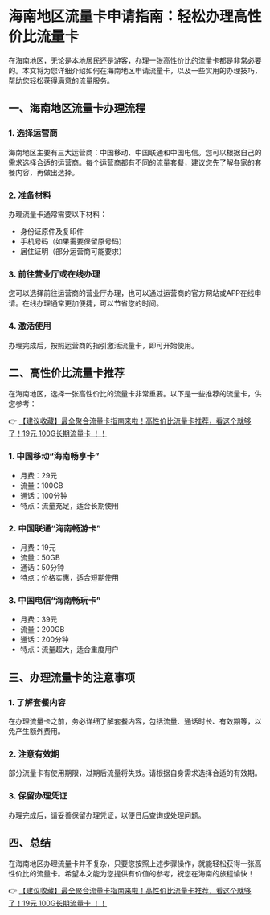 # 海南地区流量卡申请指南：轻松办理高性价比流量卡

在海南地区，无论是本地居民还是游客，办理一张高性价比的流量卡都是非常必要的。本文将为您详细介绍如何在海南地区申请流量卡，以及一些实用的办理技巧，帮助您轻松获得满意的流量服务。

## 一、海南地区流量卡办理流程

### 1. 选择运营商
海南地区主要有三大运营商：中国移动、中国联通和中国电信。您可以根据自己的需求选择合适的运营商。每个运营商都有不同的流量套餐，建议您先了解各家的套餐内容，再做出选择。

### 2. 准备材料
办理流量卡通常需要以下材料：
- 身份证原件及复印件
- 手机号码（如果需要保留原号码）
- 居住证明（部分运营商可能要求）

### 3. 前往营业厅或在线办理
您可以选择前往运营商的营业厅办理，也可以通过运营商的官方网站或APP在线申请。在线办理通常更加便捷，可以节省您的时间。

### 4. 激活使用
办理完成后，按照运营商的指引激活流量卡，即可开始使用。

## 二、高性价比流量卡推荐

在海南地区，选择一张高性价比的流量卡非常重要。以下是一些推荐的流量卡，供您参考：

👉 [【建议收藏】最全聚合流量卡指南来啦！高性价比流量卡推荐，看这个就够了！19元 100G长期流量卡 ！！](https://bit.ly/Liuliangka)

### 1. 中国移动“海南畅享卡”
- 月费：29元
- 流量：100GB
- 通话：100分钟
- 特点：流量充足，适合长期使用

### 2. 中国联通“海南畅游卡”
- 月费：19元
- 流量：50GB
- 通话：50分钟
- 特点：价格实惠，适合短期使用

### 3. 中国电信“海南畅玩卡”
- 月费：39元
- 流量：200GB
- 通话：200分钟
- 特点：流量超大，适合重度用户

## 三、办理流量卡的注意事项

### 1. 了解套餐内容
在办理流量卡之前，务必详细了解套餐内容，包括流量、通话时长、有效期等，以免产生额外费用。

### 2. 注意有效期
部分流量卡有使用期限，过期后流量将失效。请根据自身需求选择合适的有效期。

### 3. 保留办理凭证
办理完成后，请妥善保留办理凭证，以便日后查询或处理问题。

## 四、总结

在海南地区办理流量卡并不复杂，只要您按照上述步骤操作，就能轻松获得一张高性价比的流量卡。希望本文能为您提供有价值的参考，祝您在海南的旅程愉快！

👉 [【建议收藏】最全聚合流量卡指南来啦！高性价比流量卡推荐，看这个就够了！19元 100G长期流量卡 ！！](https://bit.ly/Liuliangka)